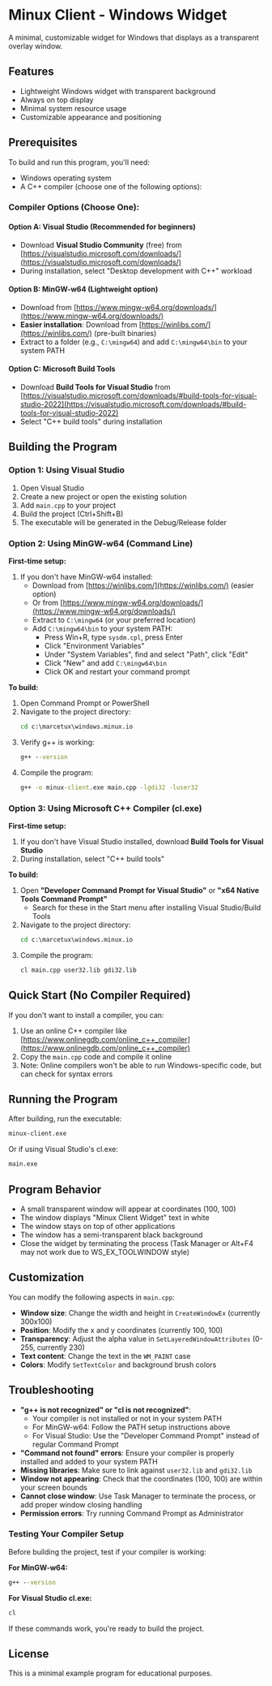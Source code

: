 # Minux Client - Windows Widget

A minimal, customizable widget for Windows that displays as a transparent overlay window.

## Features

- Lightweight Windows widget with transparent background
- Always on top display
- Minimal system resource usage
- Customizable appearance and positioning

## Prerequisites

To build and run this program, you'll need:

- Windows operating system
- A C++ compiler (choose one of the following options):

### Compiler Options (Choose One):

#### Option A: Visual Studio (Recommended for beginners)
- Download **Visual Studio Community** (free) from [https://visualstudio.microsoft.com/downloads/](https://visualstudio.microsoft.com/downloads/)
- During installation, select "Desktop development with C++" workload

#### Option B: MinGW-w64 (Lightweight option)
- Download from [https://www.mingw-w64.org/downloads/](https://www.mingw-w64.org/downloads/)
- **Easier installation**: Download from [https://winlibs.com/](https://winlibs.com/) (pre-built binaries)
- Extract to a folder (e.g., `C:\mingw64`) and add `C:\mingw64\bin` to your system PATH

#### Option C: Microsoft Build Tools
- Download **Build Tools for Visual Studio** from [https://visualstudio.microsoft.com/downloads/#build-tools-for-visual-studio-2022](https://visualstudio.microsoft.com/downloads/#build-tools-for-visual-studio-2022)
- Select "C++ build tools" during installation

## Building the Program

### Option 1: Using Visual Studio

1. Open Visual Studio
2. Create a new project or open the existing solution
3. Add `main.cpp` to your project
4. Build the project (Ctrl+Shift+B)
5. The executable will be generated in the Debug/Release folder

### Option 2: Using MinGW-w64 (Command Line)

**First-time setup:**
1. If you don't have MinGW-w64 installed:
   - Download from [https://winlibs.com/](https://winlibs.com/) (easier option)
   - Or from [https://www.mingw-w64.org/downloads/](https://www.mingw-w64.org/downloads/)
   - Extract to `C:\mingw64` (or your preferred location)
   - Add `C:\mingw64\bin` to your system PATH:
     - Press Win+R, type `sysdm.cpl`, press Enter
     - Click "Environment Variables"
     - Under "System Variables", find and select "Path", click "Edit"
     - Click "New" and add `C:\mingw64\bin`
     - Click OK and restart your command prompt

**To build:**
1. Open Command Prompt or PowerShell
2. Navigate to the project directory:
   ```cmd
   cd c:\marcetux\windows.minux.io
   ```
3. Verify g++ is working:
   ```cmd
   g++ --version
   ```
4. Compile the program:
   ```cmd
   g++ -o minux-client.exe main.cpp -lgdi32 -luser32
   ```

### Option 3: Using Microsoft C++ Compiler (cl.exe)

**First-time setup:**
1. If you don't have Visual Studio installed, download **Build Tools for Visual Studio**
2. During installation, select "C++ build tools"

**To build:**
1. Open **"Developer Command Prompt for Visual Studio"** or **"x64 Native Tools Command Prompt"**
   - Search for these in the Start menu after installing Visual Studio/Build Tools
2. Navigate to the project directory:
   ```cmd
   cd c:\marcetux\windows.minux.io
   ```
3. Compile the program:
   ```cmd
   cl main.cpp user32.lib gdi32.lib
   ```

## Quick Start (No Compiler Required)

If you don't want to install a compiler, you can:
1. Use an online C++ compiler like [https://www.onlinegdb.com/online_c++_compiler](https://www.onlinegdb.com/online_c++_compiler)
2. Copy the `main.cpp` code and compile it online
3. Note: Online compilers won't be able to run Windows-specific code, but can check for syntax errors

## Running the Program

After building, run the executable:

```cmd
minux-client.exe
```

Or if using Visual Studio's cl.exe:
```cmd
main.exe
```

## Program Behavior

- A small transparent window will appear at coordinates (100, 100)
- The window displays "Minux Client Widget" text in white
- The window stays on top of other applications
- The window has a semi-transparent black background
- Close the widget by terminating the process (Task Manager or Alt+F4 may not work due to WS_EX_TOOLWINDOW style)

## Customization

You can modify the following aspects in `main.cpp`:

- **Window size**: Change the width and height in `CreateWindowEx` (currently 300x100)
- **Position**: Modify the x and y coordinates (currently 100, 100)
- **Transparency**: Adjust the alpha value in `SetLayeredWindowAttributes` (0-255, currently 230)
- **Text content**: Change the text in the `WM_PAINT` case
- **Colors**: Modify `SetTextColor` and background brush colors

## Troubleshooting

- **"g++ is not recognized" or "cl is not recognized"**: 
  - Your compiler is not installed or not in your system PATH
  - For MinGW-w64: Follow the PATH setup instructions above
  - For Visual Studio: Use the "Developer Command Prompt" instead of regular Command Prompt
- **"Command not found" errors**: Ensure your compiler is properly installed and added to your system PATH
- **Missing libraries**: Make sure to link against `user32.lib` and `gdi32.lib`
- **Window not appearing**: Check that the coordinates (100, 100) are within your screen bounds
- **Cannot close window**: Use Task Manager to terminate the process, or add proper window closing handling
- **Permission errors**: Try running Command Prompt as Administrator

### Testing Your Compiler Setup

Before building the project, test if your compiler is working:

**For MinGW-w64:**
```cmd
g++ --version
```

**For Visual Studio cl.exe:**
```cmd
cl
```

If these commands work, you're ready to build the project.

## License

This is a minimal example program for educational purposes.
